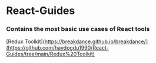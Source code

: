 # React-Guides

### Contains the most basic use cases of React tools

[Redux Toolkit](https://breakdance.github.io/breakdance/](https://github.com/haydogdu1990/React-Guides/tree/main/Redux%20Toolkit)
